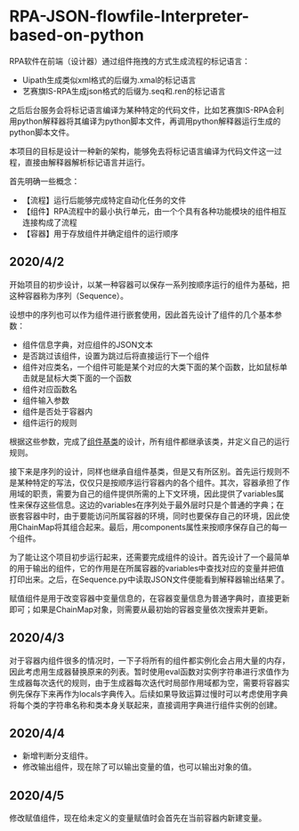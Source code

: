 # RPA-JSON-flowfile-Interpreter-based-on-python

RPA软件在前端（设计器）通过组件拖拽的方式生成流程的标记语言：
* Uipath生成类似xml格式的后缀为.xmal的标记语言
* 艺赛旗IS-RPA生成json格式的后缀为.seq和.ren的标记语言

之后后台服务会将标记语言编译为某种特定的代码文件，比如艺赛旗IS-RPA会利用python解释器将其编译为python脚本文件，再调用python解释器运行生成的python脚本文件。

本项目的目标是设计一种新的架构，能够免去将标记语言编译为代码文件这一过程，直接由解释器解析标记语言并运行。

首先明确一些概念：
* 【流程】运行后能够完成特定自动化任务的文件
* 【组件】RPA流程中的最小执行单元，由一个个具有各种功能模块的组件相互连接构成了流程
* 【容器】用于存放组件并确定组件的运行顺序

## 2020/4/2
开始项目的初步设计，以某一种容器可以保存一系列按顺序运行的组件为基础，把这种容器称为序列（Sequence）。

设想中的序列也可以作为组件进行嵌套使用，因此首先设计了组件的几个基本参数：
* 组件信息字典，对应组件的JSON文本
* 是否跳过该组件，设置为跳过后将直接运行下一个组件
* 组件对应类名，一个组件可能是某个对应的大类下面的某个函数，比如鼠标单击就是鼠标大类下面的一个函数
* 组件对应函数名
* 组件输入参数
* 组件是否处于容器内
* 组件运行的规则

根据这些参数，完成了[组件基类](https://github.com/yuryqwer/RPA-JSON-flowfile-Interpreter-based-on-python/blob/master/componentbase.py)的设计，所有组件都继承该类，并定义自己的运行规则。

接下来是序列的设计，同样也继承自组件基类，但是又有所区别。首先运行规则不是某种特定的写法，仅仅只是按顺序运行容器内的各个组件。其次，容器承担了作用域的职责，需要为自己的组件提供所需的上下文环境，因此提供了variables属性来保存这些信息。这边的variables在序列处于最外层时只是个普通的字典；在嵌套容器中时，由于要能访问所属容器的环境，同时也要保存自己的环境，因此使用ChainMap将其组合起来。最后，用components属性来按顺序保存自己的每一个组件。

为了能让这个项目初步运行起来，还需要完成组件的设计。首先设计了一个最简单的用于输出的组件，它的作用是在所属容器的variables中查找对应的变量并把值打印出来。之后，在Sequence.py中读取JSON文件便能看到解释器输出结果了。

赋值组件是用于改变容器中变量信息的，在容器变量信息为普通字典时，直接更新即可；如果是ChainMap对象，则需要从最初始的容器变量依次搜索并更新。

## 2020/4/3
对于容器内组件很多的情况时，一下子将所有的组件都实例化会占用大量的内存，因此考虑用生成器替换原来的列表。暂时使用eval函数对实例字符串进行求值作为生成器每次迭代的规则，由于生成器每次迭代时局部作用域都为空，需要将容器实例先保存下来再作为locals字典传入。后续如果导致运算过慢时可以考虑使用字典将每个类的字符串名称和类本身关联起来，直接调用字典进行组件实例的创建。

## 2020/4/4
* 新增判断分支组件。
* 修改输出组件，现在除了可以输出变量的值，也可以输出对象的值。

## 2020/4/5
修改赋值组件，现在给未定义的变量赋值时会首先在当前容器内新建变量。
